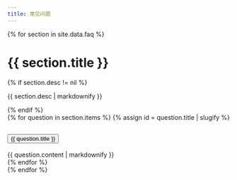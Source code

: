 ```yaml
---
title: 常见问题
---
```


{% for section in site.data.faq %}
  <h1 id="{{ section.title | slugify }}">{{ section.title }}</h1>
  {% if section.desc != nil %}<p>{{ section.desc | markdownify }}</p>{% endif %}
  <div class="accordion mb-4" id="accordionFaq">
    {% for question in section.items %}
      {% assign id = question.title | slugify %}
      <div class="accordion-item">
        <h2 class="accordion-header">
          <button class="accordion-button collapsed" type="button" data-bs-toggle="collapse" data-bs-target="#{{ id }}" aria-expanded="true" aria-controls="{{ id }}">
            {{ question.title }}
          </button>
        </h2>
        <div id="{{ id }}" class="accordion-collapse collapse" data-bs-parent="#accordionFaq">
          <div class="accordion-body">
            {{ question.content | markdownify }}
          </div>
        </div>
      </div>
    {% endfor %}
  </div>
{% endfor %}
